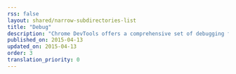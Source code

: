 ```yaml
---
rss: false
layout: shared/narrow-subdirectories-list
title: "Debug"
description: "Chrome DevTools offers a comprehensive set of debugging features to help you find and fix errors in your code."
published_on: 2015-04-13
updated_on: 2015-04-13
order: 3
translation_priority: 0
---
```

